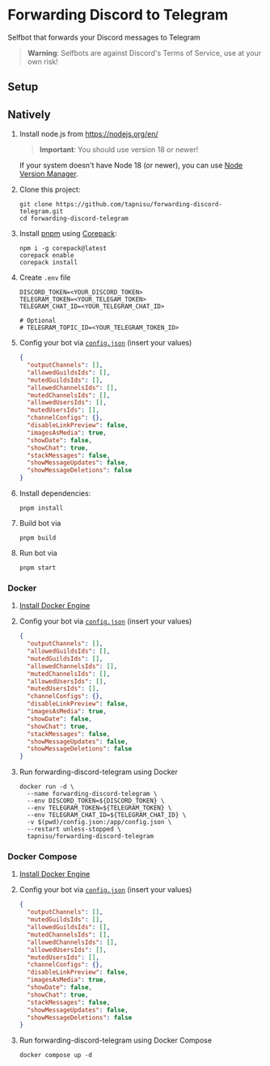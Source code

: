 # Forwarding Discord to Telegram

Selfbot that forwards your Discord messages to Telegram

> **Warning**:
> Selfbots are against Discord's Terms of Service, use at your own risk!

## Setup

## Natively

1. Install node.js from <https://nodejs.org/en/>

   > **Important**:
   > You should use version 18 or newer!

   If your system doesn't have Node 18 (or newer), you can use [Node Version Manager](https://github.com/nvm-sh/nvm).

2. Clone this project:

   ```shell
   git clone https://github.com/tapnisu/forwarding-discord-telegram.git
   cd forwarding-discord-telegram
   ```

3. Install [pnpm](https://pnpm.io/) using [Corepack](https://nodejs.org/api/corepack.html):

   ```shell
   npm i -g corepack@latest
   corepack enable
   corepack install
   ```

4. Create `.env` file

   ```env
   DISCORD_TOKEN=<YOUR_DISCORD_TOKEN>
   TELEGRAM_TOKEN=<YOUR_TELEGAM_TOKEN>
   TELEGRAM_CHAT_ID=<YOUR_TELEGRAM_CHAT_ID>

   # Optional
   # TELEGRAM_TOPIC_ID=<YOUR_TELEGRAM_TOKEN_ID>
   ```

5. Config your bot via [`config.json`](сonfig.json) (insert your values)

   ```json
   {
     "outputChannels": [],
     "allowedGuildsIds": [],
     "mutedGuildsIds": [],
     "allowedChannelsIds": [],
     "mutedChannelsIds": [],
     "allowedUsersIds": [],
     "mutedUsersIds": [],
     "channelConfigs": {},
     "disableLinkPreview": false,
     "imagesAsMedia": true,
     "showDate": false,
     "showChat": true,
     "stackMessages": false,
     "showMessageUpdates": false,
     "showMessageDeletions": false
   }
   ```

6. Install dependencies:

   ```shell
   pnpm install
   ```

7. Build bot via

   ```shell
   pnpm build
   ```

8. Run bot via

   ```shell
   pnpm start
   ```

### Docker

1. [Install Docker Engine](https://docs.docker.com/engine/install/)

2. Config your bot via [`config.json`](сonfig.json) (insert your values)

   ```json
   {
     "outputChannels": [],
     "allowedGuildsIds": [],
     "mutedGuildsIds": [],
     "allowedChannelsIds": [],
     "mutedChannelsIds": [],
     "allowedUsersIds": [],
     "mutedUsersIds": [],
     "channelConfigs": {},
     "disableLinkPreview": false,
     "imagesAsMedia": true,
     "showDate": false,
     "showChat": true,
     "stackMessages": false,
     "showMessageUpdates": false,
     "showMessageDeletions": false
   }
   ```

3. Run forwarding-discord-telegram using Docker

   ```shell
   docker run -d \
     --name forwarding-discord-telegram \
     --env DISCORD_TOKEN=${DISCORD_TOKEN} \
     --env TELEGRAM_TOKEN=${TELEGRAM_TOKEN} \
     --env TELEGRAM_CHAT_ID=${TELEGRAM_CHAT_ID} \
     -v $(pwd)/config.json:/app/config.json \
     --restart unless-stopped \
     tapnisu/forwarding-discord-telegram
   ```

### Docker Compose

1. [Install Docker Engine](https://docs.docker.com/engine/install/)

2. Config your bot via [`config.json`](сonfig.json) (insert your values)

   ```json
   {
     "outputChannels": [],
     "mutedGuildsIds": [],
     "allowedGuildsIds": [],
     "mutedChannelsIds": [],
     "allowedChannelsIds": [],
     "allowedUsersIds": [],
     "mutedUsersIds": [],
     "channelConfigs": {},
     "disableLinkPreview": false,
     "imagesAsMedia": true,
     "showDate": false,
     "showChat": true,
     "stackMessages": false,
     "showMessageUpdates": false,
     "showMessageDeletions": false
   }
   ```

3. Run forwarding-discord-telegram using Docker Compose

   ```shell
   docker compose up -d
   ```

